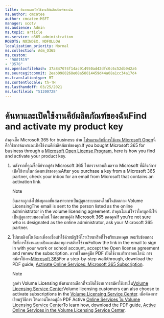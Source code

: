 ```yaml
---
title: ค้นหาและเปิดใช้งานคีย์ผลิตภัณฑ์ของฉัน
ms.author: cmcatee
author: cmcatee-MSFT
manager: scotv
ms.audience: Admin
ms.topic: article
ms.service: o365-administration
ROBOTS: NOINDEX, NOFOLLOW
localization_priority: Normal
ms.collection: Adm_O365
ms.custom:
- "9001519"
- "3576"
ms.openlocfilehash: 37a847074f14ac914950ad42dfc0c6c52db942a6
ms.sourcegitcommit: 2eab0980268e08a58014459d44a08a1cc34a17d4
ms.translationtype: MT
ms.contentlocale: th-TH
ms.lasthandoff: 03/25/2021
ms.locfileid: "51200728"
---
```

# <a name="find-and-activate-my-product-key"></a><span data-ttu-id="37693-102">ค้นหาและเปิดใช้งานคีย์ผลิตภัณฑ์ของฉัน</span><span class="sxs-lookup"><span data-stu-id="37693-102">Find and activate my product key</span></span>

<span data-ttu-id="37693-103">ถ้าคุณซื้อ Microsoft 365 for business ผ่าน [โปรแกรมสิทธิ์การใช้งาน Microsoft Open](https://go.microsoft.com/fwlink/p/?LinkID=613298)นี่คือวิธีการค้นหาและเปิดใช้งานคีย์ผลิตภัณฑ์ของคุณ</span><span class="sxs-lookup"><span data-stu-id="37693-103">If you bought Microsoft 365 for business through a [Microsoft Open License Program](https://go.microsoft.com/fwlink/p/?LinkID=613298), here is how you find and activate your product key.</span></span>

1. <span data-ttu-id="37693-104">หลังจากที่คุณซื้อคีย์จากคู่ค้า Microsoft 365 ให้ตรวจสอบอีเมลจาก Microsoft ที่มีลิงก์การเปิดใช้งานในกล่องขาเข้าของคุณ</span><span class="sxs-lookup"><span data-stu-id="37693-104">After you purchase a key from a Microsoft 365 partner, check your inbox for an email from Microsoft that contains an activation link.</span></span>

    > [!NOTE]
    > <span data-ttu-id="37693-105">อีเมลจะถูกส่งไปยังบุคคลที่แสดงรายการเป็นผู้ดูแลระบบออนไลน์ในข้อตกลง Volume Licensing</span><span class="sxs-lookup"><span data-stu-id="37693-105">The email is sent to the person listed as the online administrator in the volume licensing agreement.</span></span> <span data-ttu-id="37693-106">ถ้าคุณไม่แน่ใจว่าใครถูกตั้งให้เป็นผู้ดูแลระบบออนไลน์ ให้สอบถามคู่ค้า Microsoft 365 ของคุณ</span><span class="sxs-lookup"><span data-stu-id="37693-106">If you're not sure who is designated as the online administrator, ask your Microsoft 365 partner.</span></span>
1. <span data-ttu-id="37693-107">ไปตามลิงก์ในอีเมลเพื่อลงชื่อเข้าใช้ด้วยบัญชีที่โรงเรียนหรือที่โรงเรียนของคุณ ยอมรับข้อตกลงสิทธิ์การใช้งานแบบเปิดและต่ออายุการสมัครใช้งาน</span><span class="sxs-lookup"><span data-stu-id="37693-107">Follow the link in the email to sign in with your work or school account, accept the Open license agreement and renew the subscription.</span></span> <span data-ttu-id="37693-108">ดาวน์โหลดคู่มือ PDF เปิดใช้งานบริการออนไลน์: การสมัครใช้งาน[Microsoft 365](https://go.microsoft.com/fwlink/p/?LinkId=618100)</span><span class="sxs-lookup"><span data-stu-id="37693-108">For a step-by-step walkthrough, download the PDF guide, [Activate Online Services: Microsoft 365 Subscription](https://go.microsoft.com/fwlink/p/?LinkId=618100).</span></span>

    > [!NOTE]
    > <span data-ttu-id="37693-109">ลูกค้า Volume Licensing ยังสามารถเลือกที่จะเปิดใช้งานการสมัครใช้งานใน[Volume Licensing Service Center](https://go.microsoft.com/fwlink/p/?LinkID=282016)</span><span class="sxs-lookup"><span data-stu-id="37693-109">Volume licensing customers can also choose to activate subscriptions in the [Volume Licensing Service Center](https://go.microsoft.com/fwlink/p/?LinkID=282016).</span></span> <span data-ttu-id="37693-110">เมื่อต้องการเรียนรู้วิธีการ ให้ดาวน์โหลดคู่มือ PDF Active [Online Services ใน Volume Licensing Service Center](https://go.microsoft.com/fwlink/p/?LinkId=618096)</span><span class="sxs-lookup"><span data-stu-id="37693-110">To learn how, download the PDF guide, [Active Online Services in the Volume Licensing Service Center](https://go.microsoft.com/fwlink/p/?LinkId=618096).</span></span>